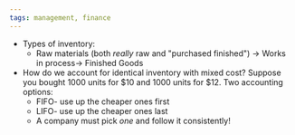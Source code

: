 ```yaml
---
tags: management, finance
---
```


- Types of inventory:
	- Raw materials (both _really_ raw and "purchased finished") -> Works in process-> Finished Goods
- How do we account for identical inventory with mixed cost? Suppose you bought 1000 units for $10 and 1000 units for $12. Two accounting options:
	- FIFO- use up the cheaper ones first
	- LIFO- use up the cheaper ones last
	- A company must pick _one_ and follow it consistently!